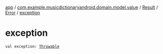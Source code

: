 [app](../../../index.md) / [com.example.musicdictionaryandroid.domain.model.value](../../index.md) / [Result](../index.md) / [Error](index.md) / [exception](./exception.md)

# exception

`val exception: `[`Throwable`](https://kotlinlang.org/api/latest/jvm/stdlib/kotlin/-throwable/index.html)